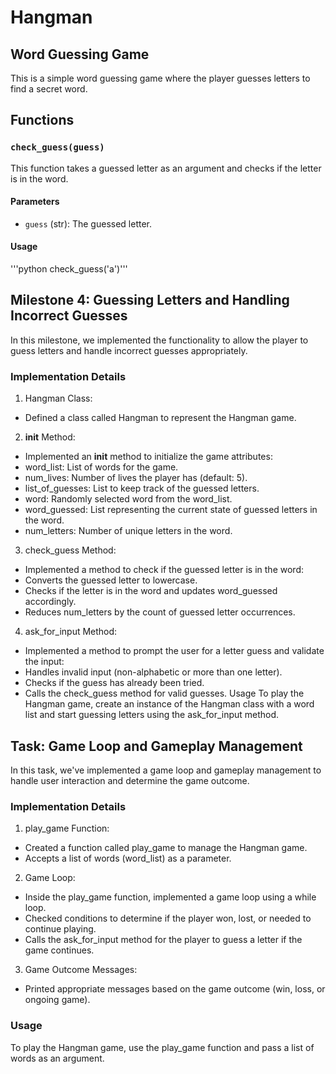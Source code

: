 # Hangman
## Word Guessing Game

This is a simple word guessing game where the player guesses letters to find a secret word.

## Functions

### `check_guess(guess)`

This function takes a guessed letter as an argument and checks if the letter is in the word.

#### Parameters

- `guess` (str): The guessed letter.

#### Usage

'''python
check_guess('a')''' 

## Milestone 4: Guessing Letters and Handling Incorrect Guesses

In this milestone, we implemented the functionality to allow the player to guess letters and handle incorrect guesses appropriately.

### Implementation Details
1. Hangman Class:
- Defined a class called Hangman to represent the Hangman game.
2. __init__ Method:
- Implemented an __init__ method to initialize the game attributes:
- word_list: List of words for the game.
- num_lives: Number of lives the player has (default: 5).
- list_of_guesses: List to keep track of the guessed letters.
- word: Randomly selected word from the word_list.
- word_guessed: List representing the current state of guessed letters in the word.
- num_letters: Number of unique letters in the word.
3. check_guess Method:
- Implemented a method to check if the guessed letter is in the word:
- Converts the guessed letter to lowercase.
- Checks if the letter is in the word and updates word_guessed accordingly.
- Reduces num_letters by the count of guessed letter occurrences.
4. ask_for_input Method:
- Implemented a method to prompt the user for a letter guess and validate the input:
- Handles invalid input (non-alphabetic or more than one letter).
- Checks if the guess has already been tried.
- Calls the check_guess method for valid guesses.
Usage
To play the Hangman game, create an instance of the Hangman class with a word list and start guessing letters using the ask_for_input method.


## Task: Game Loop and Gameplay Management

In this task, we've implemented a game loop and gameplay management to handle user interaction and determine the game outcome.

### Implementation Details
1. play_game Function:
- Created a function called play_game to manage the Hangman game.
- Accepts a list of words (word_list) as a parameter.
2. Game Loop:
- Inside the play_game function, implemented a game loop using a while loop.
- Checked conditions to determine if the player won, lost, or needed to continue playing.
- Calls the ask_for_input method for the player to guess a letter if the game continues.
3. Game Outcome Messages:
- Printed appropriate messages based on the game outcome (win, loss, or ongoing game).
### Usage
To play the Hangman game, use the play_game function and pass a list of words as an argument.
